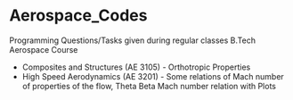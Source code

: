 # Aerospace_Codes
Programming Questions/Tasks given during regular classes B.Tech Aerospace Course
- Composites and Structures (AE 3105) - Orthotropic Properties
- High Speed Aerodynamics (AE 3201) - Some relations of Mach number of properties of the flow, Theta Beta Mach number relation with Plots
